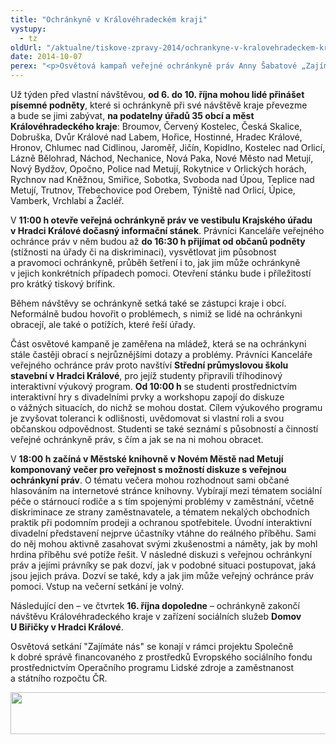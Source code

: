```yaml
---
title: "Ochránkyně v Královéhradeckém kraji"
vystupy:
  - tz
oldUrl: "/aktualne/tiskove-zpravy-2014/ochrankyne-v-kralovehradeckem-kraji"
date: 2014-10-07
perex: "<p>Osvětová kampaň veřejné ochránkyně práv Anny Šabatové „Zajímáte nás“ pokračuje ve středu 15. října návštěvou Královéhradeckého kraje. Setkání ochránkyně s občany mají za cíl zvyšovat povědomí lidí o jejich právech, povzbudit je v řešení problémů s úřady či diskriminací a informovat je o působnosti veřejného ochránce práv. Zájemci mohou využít návštěvy i k podání podnětu ochránkyni.</p>"
---
```


<!-- imported from the old website -->

<p>Už týden před vlastní návštěvou, <strong>od 6. do 10. října mohou lidé přinášet písemné podněty</strong>, které si ochránkyně při své návštěvě kraje převezme a bude se jimi zabývat, <strong>na podatelny úřadů 35 obcí a měst Královéhradeckého kraje</strong>: Broumov, Červený Kostelec, Česká Skalice, Dobruška, Dvůr Králové nad Labem, Hořice, Hostinné, Hradec Králové, Hronov, Chlumec nad Cidlinou, Jaroměř, Jičín, Kopidlno, Kostelec nad Orlicí, Lázně Bělohrad, Náchod, Nechanice, Nová Paka, Nové Město nad Metují, Nový Bydžov, Opočno, Police nad Metují, Rokytnice v Orlických horách, Rychnov nad Kněžnou, Smiřice, Sobotka, Svoboda nad Úpou, Teplice nad Metují, Trutnov, Třebechovice pod Orebem, Týniště nad Orlicí, Úpice, Vamberk, Vrchlabí a Žacléř.</p><p>V <strong>11:00 h otevře veřejná ochránkyně práv ve vestibulu Krajského úřadu v Hradci Králové dočasný informační stánek</strong>. Právníci Kanceláře veřejného ochránce práv v něm budou až <strong>do 16:30 h přijímat od občanů podněty</strong> (stížnosti na úřady či na diskriminaci), vysvětlovat jim působnost a pravomoci ochránkyně, průběh šetření i to, jak jim může ochránkyně v jejich konkrétních případech pomoci. Otevření stánku bude i příležitostí pro krátký tiskový brífink.</p><p>Během návštěvy se ochránkyně setká také se zástupci kraje i obcí. Neformálně budou hovořit o problémech, s nimiž se lidé na ochránkyni obracejí, ale také o potížích, které řeší úřady.</p><p>Část osvětové kampaně je zaměřena na mládež, která se na ochránkyni stále častěji obrací s nejrůznějšími dotazy a problémy. Právníci Kanceláře veřejného ochránce práv proto navštíví <strong>Střední průmyslovou školu stavební v Hradci Králové</strong>, pro jejíž studenty připravili tříhodinový interaktivní výukový program. <strong>Od 10:00 h</strong> se studenti prostřednictvím interaktivní hry s divadelními prvky a workshopu zapojí do diskuze o vážných situacích, do nichž se mohou dostat. Cílem výukového programu je zvyšovat toleranci k odlišnosti, uvědomovat si vlastní roli a svou občanskou odpovědnost. Studenti se také seznámí s působností a činností veřejné ochránkyně práv, s čím a jak se na ni mohou obracet.</p><p>V <strong>18:00 h začíná v Městské knihovně v Novém Městě nad Metují komponovaný večer pro veřejnost s možností diskuze s veřejnou ochránkyní práv</strong>. O tématu večera mohou rozhodnout sami občané hlasováním na internetové stránce knihovny. Vybírají mezi tématem sociální péče o stárnoucí rodiče a s tím spojenými problémy v zaměstnání, včetně diskriminace ze strany zaměstnavatele, a tématem nekalých obchodních praktik při podomním prodeji a ochranou spotřebitele. Úvodní interaktivní divadelní představení nejprve účastníky vtáhne do reálného příběhu. Sami do něj mohou aktivně zasahovat svými zkušenostmi a náměty, jak by mohl hrdina příběhu své potíže řešit. V následné diskuzi s veřejnou ochránkyní práv a jejími právníky se pak dozví, jak v podobné situaci postupovat, jaká jsou jejich práva. Dozví se také, kdy a jak jim může veřejný ochránce práv pomoci. Vstup na večerní setkání je volný.</p><p>Následující den – ve čtvrtek <strong>16. října dopoledne</strong> – ochránkyně zakončí návštěvu Královéhradeckého kraje v zařízení sociálních služeb <strong>Domov U Biřičky v Hradci Králové</strong>.</p><p></p><p>Osvětová setkání &quot;Zajímáte nás&quot; se konají v rámci projektu Společně k dobré správě financovaného z prostředků Evropského sociálního fondu prostřednictvím Operačního programu Lidské zdroje a zaměstnanost a státního rozpočtu ČR.</p><p><img src="https://www.ochrance.cz/uploads/RTEmagicC_esf_eu_04.jpg.jpg" height="67" width="622" alt="" /></p>
